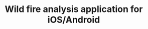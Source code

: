 ---
title: "Wild fire analysis application for iOS/Android"
showDate: false
draft: false
tags: ["classic","poem"]
link: "https://github.com/Combinations/wfa"
---